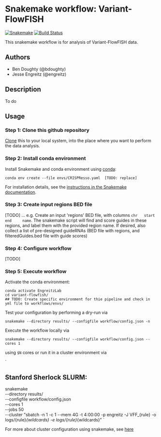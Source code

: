 # Snakemake workflow: Variant-FlowFISH

[![Snakemake](https://img.shields.io/badge/snakemake-≥5.5.0-brightgreen.svg)](https://snakemake.bitbucket.io)
[![Build Status](https://travis-ci.org/snakemake-workflows/{{cookiecutter.repo_name}}.svg?branch=master)](https://travis-ci.org/snakemake-workflows/{{cookiecutter.repo_name}})

This snakemake workflow is for analysis of Variant-FlowFISH data.


## Authors

* Ben Doughty (@bdoughty)
* Jesse Engreitz (@engreitz)

## Description

To do

## Usage

### Step 1: Clone this github repository

[Clone](https://help.github.com/en/articles/cloning-a-repository) this to your local system, into the place where you want to perform the data analysis.

### Step 2: Install conda environment

Install Snakemake and conda environment using [conda](https://conda.io/projects/conda/en/latest/user-guide/install/index.html):

    conda env create --file envs/CRISPResso.yaml  [TODO: replace]

For installation details, see the [instructions in the Snakemake documentation](https://snakemake.readthedocs.io/en/stable/getting_started/installation.html).

### Step 3: Create input regions BED file

[TODO] ... e.g. Create an input 'regions' BED file, with columns `chr   start   end     name`. The snakemake script will find and score guides in these regions, and label them with the provided region name.  If desired, also collect a list of pre-designed guideRNAs (BED file with regions, and filteredGuides.bed file with guide scores)

### Step 4: Configure workflow

[TODO]

### Step 5: Execute workflow

Activate the conda environment:

    conda activate EngreitzLab 
    cd variant-flowfish/
    ## TODO: Create specific environment for thie pipeline and check in yml file to workflows/envs/

Test your configuration by performing a dry-run via

    snakemake --directory results/ --configfile workflow/config.json -n

Execute the workflow locally via

    snakemake --directory results/ --configfile workflow/config.json --cores 1 

using `$N` cores or run it in a cluster environment via

`
## Stanford Sherlock SLURM:
snakemake \
  --directory results/ \
  --configfile workflow/config.json \
  --cores 1 \
  --jobs 50 \
  --cluster "sbatch -n 1 -c 1 --mem 4G -t 4:00:00 -p engreitz -J VFF_{rule} -o logs/{rule}_{wildcards} -e logs/{rule}_{wildcards}"
`

For more about cluster configuration using snakemake, see [here](https://www.sichong.site/2020/02/25/snakemake-and-slurm-how-to-manage-workflow-with-resource-constraint-on-hpc/)
